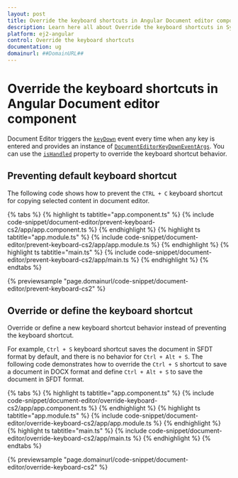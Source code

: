 ```yaml
---
layout: post
title: Override the keyboard shortcuts in Angular Document editor component | Syncfusion
description: Learn here all about Override the keyboard shortcuts in Syncfusion Angular Document editor component of Syncfusion Essential JS 2 and more.
platform: ej2-angular
control: Override the keyboard shortcuts 
documentation: ug
domainurl: ##DomainURL##
---
```


# Override the keyboard shortcuts in Angular Document editor component

Document Editor triggers the [`keyDown`](https://ej2.syncfusion.com/angular/documentation/api/document-editor/#keydown) event every time when any key is entered and provides an instance of [`DocumentEditorKeyDownEventArgs`](https://ej2.syncfusion.com/angular/documentation/api/document-editor/documentEditorKeyDownEventArgs). You can use the [`isHandled`](https://ej2.syncfusion.com/angular/documentation/api/document-editor/documentEditorKeyDownEventArgs/#ishandled) property to override the keyboard shortcut behavior.

## Preventing default keyboard shortcut

The following code shows how to prevent the `CTRL + C` keyboard shortcut for copying selected content in document editor.

{% tabs %}
{% highlight ts tabtitle="app.component.ts" %}
{% include code-snippet/document-editor/prevent-keyboard-cs2/app/app.component.ts %}
{% endhighlight %}
{% highlight ts tabtitle="app.module.ts" %}
{% include code-snippet/document-editor/prevent-keyboard-cs2/app/app.module.ts %}
{% endhighlight %}
{% highlight ts tabtitle="main.ts" %}
{% include code-snippet/document-editor/prevent-keyboard-cs2/app/main.ts %}
{% endhighlight %}
{% endtabs %}
  
{% previewsample "page.domainurl/code-snippet/document-editor/prevent-keyboard-cs2" %}

## Override or define the keyboard shortcut

Override or define a new keyboard shortcut behavior instead of preventing the keyboard shortcut.

For example, `Ctrl + S` keyboard shortcut saves the document in SFDT format by default, and there is no behavior for `Ctrl + Alt + S`. The following code demonstrates how to override the `Ctrl + S` shortcut to save a document in DOCX format and define `Ctrl + Alt + S` to save the document in SFDT format.

{% tabs %}
{% highlight ts tabtitle="app.component.ts" %}
{% include code-snippet/document-editor/override-keyboard-cs2/app/app.component.ts %}
{% endhighlight %}
{% highlight ts tabtitle="app.module.ts" %}
{% include code-snippet/document-editor/override-keyboard-cs2/app/app.module.ts %}
{% endhighlight %}
{% highlight ts tabtitle="main.ts" %}
{% include code-snippet/document-editor/override-keyboard-cs2/app/main.ts %}
{% endhighlight %}
{% endtabs %}
  
{% previewsample "page.domainurl/code-snippet/document-editor/override-keyboard-cs2" %}